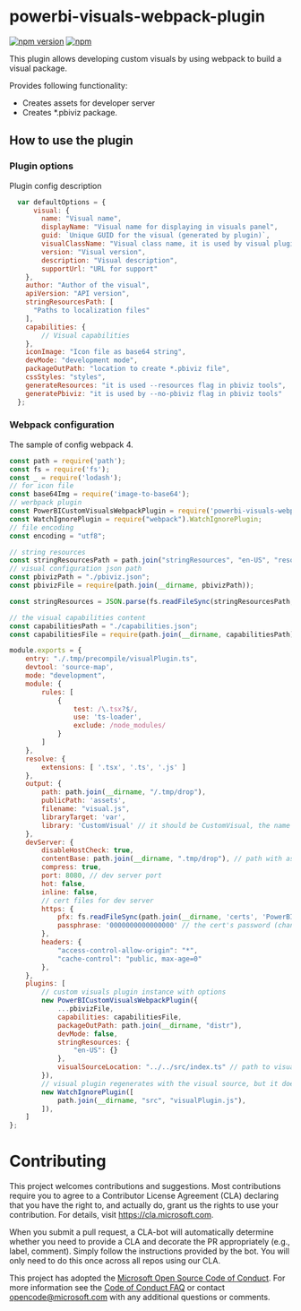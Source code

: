 # powerbi-visuals-webpack-plugin
[![npm version](https://img.shields.io/npm/v/powerbi-visuals-webpack-plugin.svg)](https://www.npmjs.com/package/powerbi-visuals-webpack-plugin) [![npm](https://img.shields.io/npm/dm/powerbi-visuals-webpack-plugin.svg)](https://www.npmjs.com/package/powerbi-visuals-webpack-plugin)

This plugin allows developing custom visuals by using webpack to build a visual package.

Provides following functionality:

* Creates assets for developer server
* Creates *.pbiviz package.

## How to use the plugin

### Plugin options

Plugin config description

```JavaScript
  var defaultOptions = {
      visual: {
        name: "Visual name",
        displayName: "Visual name for displaying in visuals panel",
        guid: `Unique GUID for the visual (generated by plugin)`,
        visualClassName: "Visual class name, it is used by visual plugin to create instance of the visual",
        version: "Visual version",
        description: "Visual description",
        supportUrl: "URL for support"
    },
    author: "Author of the visual",
    apiVersion: "API version",
    stringResourcesPath: [
      "Paths to localization files"
    ],
    capabilities: {
        // Visual capabilities
    },
    iconImage: "Icon file as base64 string",
    devMode: "development mode",
    packageOutPath: "location to create *.pbiviz file",
    cssStyles: "styles",
    generateResources: "it is used --resources flag in pbiviz tools",
    generatePbiviz: "it is used by --no-pbiviz flag in pbiviz tools"
  };
```

### Webpack configuration

The sample of config  webpack 4.

```JavaScript
const path = require('path');
const fs = require('fs');
const _ = require('lodash');
// for icon file
const base64Img = require('image-to-base64');
// werbpack plugin
const PowerBICustomVisualsWebpackPlugin = require('powerbi-visuals-webpack-plugin');
const WatchIgnorePlugin = require("webpack").WatchIgnorePlugin;
// file encoding
const encoding = "utf8";

// string resources
const stringResourcesPath = path.join("stringResources", "en-US", "resources.json");
// visual configuration json path
const pbivizPath = "./pbiviz.json";
const pbivizFile = require(path.join(__dirname, pbivizPath));

const stringResources = JSON.parse(fs.readFileSync(stringResourcesPath, encoding));

// the visual capabilities content
const capabilitiesPath = "./capabilities.json";
const capabilitiesFile = require(path.join(__dirname, capabilitiesPath));

module.exports = {
    entry: "./.tmp/precompile/visualPlugin.ts",
    devtool: 'source-map',
    mode: "development",
    module: {
        rules: [
            {
                test: /\.tsx?$/,
                use: 'ts-loader',
                exclude: /node_modules/
            }
        ]
    },
    resolve: {
        extensions: [ '.tsx', '.ts', '.js' ]
    },
    output: {
        path: path.join(__dirname, "/.tmp/drop"),
        publicPath: 'assets',
        filename: "visual.js",
        libraryTarget: 'var',
        library: 'CustomVisual' // it should be CustomVisual, the name is used by visual plugin to create instance of the visual
    },
    devServer: {
        disableHostCheck: true,
        contentBase: path.join(__dirname, ".tmp/drop"), // path with assets for dev server, they are generated by webpack plugin
        compress: true,
        port: 8080, // dev server port
        hot: false,
        inline: false,
        // cert files for dev server
        https: {
			pfx: fs.readFileSync(path.join(__dirname, 'certs', 'PowerBICustomVisualTest_public.pfx')),
			passphrase: '0000000000000000' // the cert's password (change with your own!)
        },
        headers: {
            "access-control-allow-origin": "*",
            "cache-control": "public, max-age=0"
        },
    },
    plugins: [
        // custom visuals plugin instance with options
        new PowerBICustomVisualsWebpackPlugin({
            ...pbivizFile,
            capabilities: capabilitiesFile,
            packageOutPath: path.join(__dirname, "distr"),
            devMode: false,
            stringResources: {
                "en-US": {}
            },
            visualSourceLocation: "../../src/index.ts" // path to visual class file
        }),
        // visual plugin regenerates with the visual source, but it does not require relaunching dev server
        new WatchIgnorePlugin([
            path.join(__dirname, "src", "visualPlugin.js"),
        ]),
    ]
};
```

# Contributing

This project welcomes contributions and suggestions.  Most contributions require you to agree to a
Contributor License Agreement (CLA) declaring that you have the right to, and actually do, grant us
the rights to use your contribution. For details, visit https://cla.microsoft.com.

When you submit a pull request, a CLA-bot will automatically determine whether you need to provide
a CLA and decorate the PR appropriately (e.g., label, comment). Simply follow the instructions
provided by the bot. You will only need to do this once across all repos using our CLA.

This project has adopted the [Microsoft Open Source Code of Conduct](https://opensource.microsoft.com/codeofconduct/).
For more information see the [Code of Conduct FAQ](https://opensource.microsoft.com/codeofconduct/faq/) or
contact [opencode@microsoft.com](mailto:opencode@microsoft.com) with any additional questions or comments.
